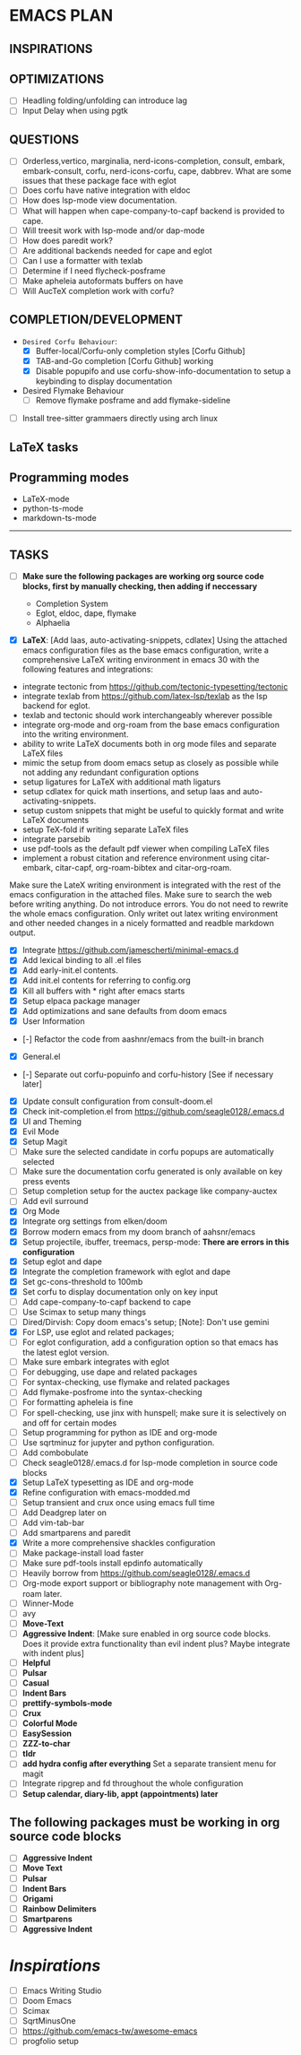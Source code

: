 # EMACS PLAN

## INSPIRATIONS

## OPTIMIZATIONS

- [ ] Headling folding/unfolding can introduce lag
- [ ] Input Delay when using pgtk

## QUESTIONS

- [ ] Orderless,vertico, marginalia, nerd-icons-completion, consult, embark, embark-consult, corfu, nerd-icons-corfu, cape, dabbrev. What are some issues that these package face with eglot
- [ ] Does corfu have native integration with eldoc
- [ ] How does lsp-mode view documentation.
- [ ] What will happen when cape-company-to-capf backend is provided to cape.
- [ ] Will treesit work with lsp-mode and/or dap-mode
- [ ] How does paredit work?
- [ ] Are additional backends needed for cape and eglot
- [ ] Can I use a formatter with texlab
- [ ] Determine if I need flycheck-posframe
- [ ] Make apheleia autoformats buffers on have
- [ ] Will AucTeX completion work with corfu?

## COMPLETION/DEVELOPMENT

- `Desired Corfu Behaviour`:
  - [x] Buffer-local/Corfu-only completion styles [Corfu Github]
  - [x] TAB-and-Go completion [Corfu Github] working
  - [x] Disable popupifo and use corfu-show-info-documentation to setup a keybinding to display documentation

- Desired Flymake Behaviour
  - [ ] Remove flymake posframe and add flymake-sideline

- [ ] Install tree-sitter grammaers directly using arch linux

## LaTeX tasks

## Programming modes

- LaTeX-mode
- python-ts-mode
- markdown-ts-mode

---

## TASKS

- [ ] **Make sure the following packages are working org source code blocks, first by manually checking, then adding if neccessary**
  - Completion System
  - Eglot, eldoc, dape, flymake
  - Alphaelia

- [x] **LaTeX**: [Add laas, auto-activating-snippets, cdlatex]
      Using the attached emacs configuration files as the base emacs configuration, write a comprehensive LaTeX writing environment in emacs 30 with the following features and integrations:
- integrate tectonic from <https://github.com/tectonic-typesetting/tectonic>
- integrate texlab from <https://github.com/latex-lsp/texlab> as the lsp backend for eglot.
- texlab and tectonic should work interchangeably wherever possible
- integrate org-mode and org-roam from the base emacs configuration into the writing environment.
- ability to write LaTeX documents both in org mode files and separate LaTeX files
- mimic the setup from doom emacs setup as closely as possible while not adding any redundant configuration options
- setup ligatures for LaTeX with additional math ligaturs
- setup cdlatex for quick math insertions, and setup laas and auto-activating-snippets.
- setup custom snippets that might be useful to quickly format and write LaTeX documents
- setup TeX-fold if writing separate LaTeX files
- integrate parsebib
- use pdf-tools as the default pdf viewer when compiling LaTeX files
- implement a robust citation and reference environment using citar-embark, citar-capf, org-roam-bibtex and citar-org-roam.

Make sure the LateX writing environment is integrated with the rest of the emacs configuration in the attached files. Make sure to search the web before writing anything. Do not introduce errors. You do not need to rewrite the whole emacs configuration. Only writet out latex writing environment and other needed changes in a nicely formatted and readble markdown output.

- [x] Integrate <https://github.com/jamescherti/minimal-emacs.d>
- [x] Add lexical binding to all .el files
- [x] Add early-init.el contents.
- [x] Add init.el contents for referring to config.org
- [x] Kill all buffers with \* right after emacs starts
- [x] Setup elpaca package manager
- [x] Add optimizations and sane defaults from doom emacs
- [x] User Information
- [-] Refactor the code from aashnr/emacs from the built-in branch
- [x] General.el
- [-] Separate out corfu-popuinfo and corfu-history [See if necessary later]
- [x] Update consult configuration from consult-doom.el
- [x] Check init-completion.el from <https://github.com/seagle0128/.emacs.d>
- [x] UI and Theming
- [x] Evil Mode
- [x] Setup Magit
- [ ] Make sure the selected candidate in corfu popups are automatically selected
- [ ] Make sure the documentation corfu generated is only available on key press events
- [ ] Setup completion setup for the auctex package like company-auctex
- [ ] Add evil surround
- [x] Org Mode
- [x] Integrate org settings from elken/doom
- [x] Borrow modern emacs from my doom branch of aahsnr/emacs
- [x] Setup projectile, ibuffer, treemacs, persp-mode: **There are errors in this configuration**
- [x] Setup eglot and dape
- [x] Integrate the completion framework with eglot and dape
- [x] Set gc-cons-threshold to 100mb
- [x] Set corfu to display documentation only on key input
- [ ] Add cape-company-to-capf backend to cape
- [ ] Use Scimax to setup many things
- [ ] Dired/Dirvish: Copy doom emacs's setup; [Note]: Don't use gemini
- [x] For LSP, use eglot and related packages;
- [ ] For eglot configuration, add a configuration option so that emacs has the latest eglot version.
- [ ] Make sure embark integrates with eglot
- [ ] For debugging, use dape and related packages
- [ ] For syntax-checking, use flymake and related packages
- [ ] Add flymake-posfrome into the syntax-checking
- [ ] For formatting apheleia is fine
- [ ] For spell-checking, use jinx with hunspell; make sure it is selectively on and off for certain modes
- [ ] Setup programming for python as IDE and org-mode
- [ ] Use sqrtminuz for jupyter and python configuration.
- [ ] Add combobulate
- [ ] Check seagle0128/.emacs.d for lsp-mode completion in source code blocks
- [x] Setup LaTeX typesetting as IDE and org-mode
- [x] Refine configuration with emacs-modded.md
- [ ] Setup transient and crux once using emacs full time
- [ ] Add Deadgrep later on
- [ ] Add vim-tab-bar
- [ ] Add smartparens and paredit
- [x] Write a more comprehensive shackles configuration
- [ ] Make package-install load faster
- [ ] Make sure pdf-tools install epdinfo automatically
- [ ] Heavily borrow from <https://github.com/seagle0128/.emacs.d>
- [ ] Org-mode export support or bibliography note management with Org-roam later.
- [ ] Winner-Mode
- [ ] avy
- [ ] **Move-Text**
- [ ] **Aggressive Indent**: [Make sure enabled in org source code blocks. Does it provide extra functionality than evil indent plus? Maybe integrate with indent plus]
- [ ] **Helpful**
- [ ] **Pulsar**
- [ ] **Casual**
- [ ] **Indent Bars**
- [ ] **prettify-symbols-mode**
- [ ] **Crux**
- [ ] **Colorful Mode**
- [ ] **EasySession**
- [ ] **ZZZ-to-char**
- [ ] **tldr**
- [ ] **add hydra config after everything**
      Set a separate transient menu for magit
- [ ] Integrate ripgrep and fd throughout the whole configuration
- [ ] **Setup calendar, diary-lib, appt (appointments) later**

## The following packages must be working in org source code blocks

- [ ] **Aggressive Indent**
- [ ] **Move Text**
- [ ] **Pulsar**
- [ ] **Indent Bars**
- [ ] **Origami**
- [ ] **Rainbow Delimiters**
- [ ] **Smartparens**
- [ ] **Aggressive Indent**

# **_Inspirations_**

- [ ] Emacs Writing Studio
- [ ] Doom Emacs
- [ ] Scimax
- [ ] SqrtMinusOne
- [ ] <https://github.com/emacs-tw/awesome-emacs>
- [ ] progfolio setup
